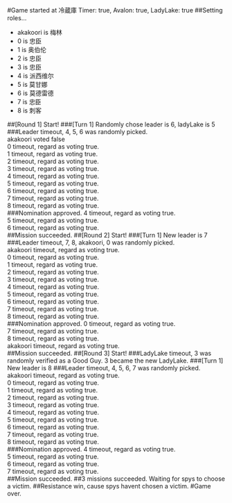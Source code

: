#Game started at 冷蔵庫
Timer: true, Avalon: true, LadyLake: true
##Setting roles...
+ akakoori is 梅林
+ 0 is 忠臣
+ 1 is 奥伯伦
+ 2 is 忠臣
+ 3 is 忠臣
+ 4 is 派西维尔
+ 5 is 莫甘娜
+ 6 is 莫德雷德
+ 7 is 忠臣
+ 8 is 刺客


##[Round 1] Start!
###[Turn 1] Randomly chose leader is 6, ladyLake is 5
###Leader timeout, 4, 5, 6 was randomly picked.  
akakoori voted false  
0 timeout, regard as voting true.  
1 timeout, regard as voting true.  
2 timeout, regard as voting true.  
3 timeout, regard as voting true.  
4 timeout, regard as voting true.  
5 timeout, regard as voting true.  
6 timeout, regard as voting true.  
7 timeout, regard as voting true.  
8 timeout, regard as voting true.  
###Nomination approved.
4 timeout, regard as voting true.  
5 timeout, regard as voting true.  
6 timeout, regard as voting true.  
##Mission succeeded.
##[Round 2] Start!
###[Turn 1] New leader is 7
###Leader timeout, 7, 8, akakoori, 0 was randomly picked.  
akakoori timeout, regard as voting true.  
0 timeout, regard as voting true.  
1 timeout, regard as voting true.  
2 timeout, regard as voting true.  
3 timeout, regard as voting true.  
4 timeout, regard as voting true.  
5 timeout, regard as voting true.  
6 timeout, regard as voting true.  
7 timeout, regard as voting true.  
8 timeout, regard as voting true.  
###Nomination approved.
0 timeout, regard as voting true.  
7 timeout, regard as voting true.  
8 timeout, regard as voting true.  
akakoori timeout, regard as voting true.  
##Mission succeeded.
##[Round 3] Start!
###LadyLake timeout, 3 was randomly verified as a Good Guy. 3 became the new LadyLake.
###[Turn 1] New leader is 8
###Leader timeout, 4, 5, 6, 7 was randomly picked.  
akakoori timeout, regard as voting true.  
0 timeout, regard as voting true.  
1 timeout, regard as voting true.  
2 timeout, regard as voting true.  
3 timeout, regard as voting true.  
4 timeout, regard as voting true.  
5 timeout, regard as voting true.  
6 timeout, regard as voting true.  
7 timeout, regard as voting true.  
8 timeout, regard as voting true.  
###Nomination approved.
4 timeout, regard as voting true.  
5 timeout, regard as voting true.  
6 timeout, regard as voting true.  
7 timeout, regard as voting true.  
##Mission succeeded.
##3 missions succeeded. Waiting for spys to choose a victim.
##Resistance win, cause spys havent chosen a victim.
#Game over.